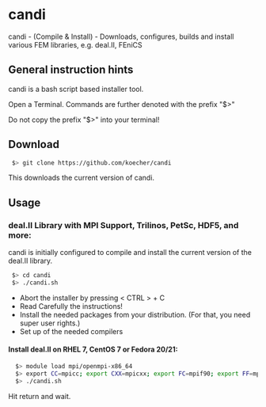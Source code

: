candi
=====

candi - (Compile &amp; Install) - Downloads, configures, builds and install various FEM libraries, e.g. deal.II, FEniCS

General instruction hints
----
candi is a bash script based installer tool.

Open a Terminal. Commands are further denoted with the prefix "$>"

Do not copy the prefix "$>" into your terminal!

Download
----

```bash
 $> git clone https://github.com/koecher/candi
```
This downloads the current version of candi.

Usage
----

### deal.II Library with MPI Support, Trilinos, PetSc, HDF5, and more:

candi is initially configured to compile and install the current version of the deal.II library.

```bash
 $> cd candi
 $> ./candi.sh
```

* Abort the installer by pressing < CTRL > + C
* Read Carefully the instructions!
* Install the needed packages from your distribution. (For that, you need super user rights.)
* Set up of the needed compilers

#### Install deal.II on RHEL 7, CentOS 7 or Fedora 20/21:
```bash
  $> module load mpi/openmpi-x86_64
  $> export CC=mpicc; export CXX=mpicxx; export FC=mpif90; export FF=mpif77
  $> ./candi.sh
```
Hit return and wait.
